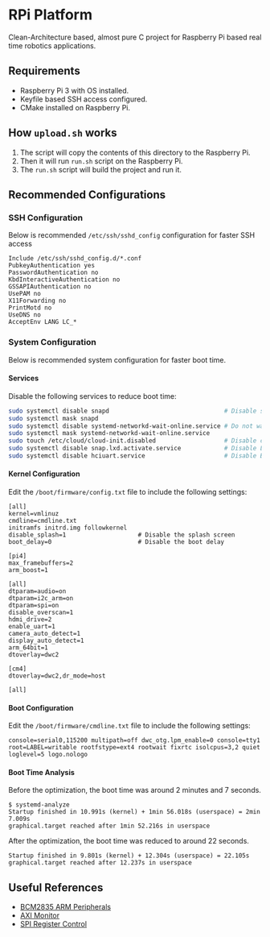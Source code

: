 # RPi Platform

Clean-Architecture based, almost pure C project for Raspberry Pi based real time robotics applications.

## Requirements

- Raspberry Pi 3 with OS installed.
- Keyfile based SSH access configured.
- CMake installed on Raspberry Pi.

## How `upload.sh` works

1. The script will copy the contents of this directory to the Raspberry Pi.
2. Then it will run `run.sh` script on the Raspberry Pi.
3. The `run.sh` script will build the project and run it.

## Recommended Configurations

### SSH Configuration

Below is recommended `/etc/ssh/sshd_config` configuration for faster SSH access

```
Include /etc/ssh/sshd_config.d/*.conf
PubkeyAuthentication yes
PasswordAuthentication no
KbdInteractiveAuthentication no
GSSAPIAuthentication no
UsePAM no
X11Forwarding no
PrintMotd no
UseDNS no
AcceptEnv LANG LC_*
```

### System Configuration

Below is recommended system configuration for faster boot time.

#### Services

Disable the following services to reduce boot time:

```bash
sudo systemctl disable snapd                                # Disable snapd
sudo systemctl mask snapd
sudo systemctl disable systemd-networkd-wait-online.service # Do not wait for network
sudo systemctl mask systemd-networkd-wait-online.service
sudo touch /etc/cloud/cloud-init.disabled                   # Disable cloud-init
sudo systemctl disable snap.lxd.activate.service            # Disable LXD
sudo systemctl disable hciuart.service                      # Disable Bluetooth
```

#### Kernel Configuration

Edit the `/boot/firmware/config.txt` file to include the following settings:

```
[all]
kernel=vmlinuz
cmdline=cmdline.txt
initramfs initrd.img followkernel
disable_splash=1                    # Disable the splash screen
boot_delay=0                        # Disable the boot delay

[pi4]
max_framebuffers=2
arm_boost=1

[all]
dtparam=audio=on
dtparam=i2c_arm=on
dtparam=spi=on
disable_overscan=1
hdmi_drive=2
enable_uart=1
camera_auto_detect=1
display_auto_detect=1
arm_64bit=1
dtoverlay=dwc2

[cm4]
dtoverlay=dwc2,dr_mode=host

[all]
```

#### Boot Configuration

Edit the `/boot/firmware/cmdline.txt` file to include the following settings:

```
console=serial0,115200 multipath=off dwc_otg.lpm_enable=0 console=tty1 root=LABEL=writable rootfstype=ext4 rootwait fixrtc isolcpus=3,2 quiet loglevel=5 logo.nologo
```

#### Boot Time Analysis

Before the optimization, the boot time was around 2 minutes and 7 seconds.

```
$ systemd-analyze
Startup finished in 10.991s (kernel) + 1min 56.018s (userspace) = 2min 7.009s
graphical.target reached after 1min 52.216s in userspace
```

After the optimization, the boot time was reduced to around 22 seconds.

```
Startup finished in 9.801s (kernel) + 12.304s (userspace) = 22.105s
graphical.target reached after 12.237s in userspace
```

## Useful References

- [BCM2835 ARM Peripherals](https://www.raspberrypi.org/documentation/hardware/raspberrypi/bcm2835/README.md)
- [AXI Monitor](https://forums.raspberrypi.com/viewtopic.php?p=1664415)
- [SPI Register Control](https://forums.raspberrypi.com/viewtopic.php?t=365275)
